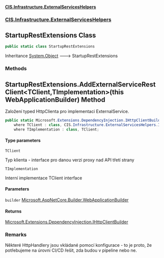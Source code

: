 #### [CIS.Infrastructure.ExternalServicesHelpers](index.md 'index')
### [CIS.Infrastructure.ExternalServicesHelpers](CIS.Infrastructure.ExternalServicesHelpers.md 'CIS.Infrastructure.ExternalServicesHelpers')

## StartupRestExtensions Class

```csharp
public static class StartupRestExtensions
```

Inheritance [System.Object](https://docs.microsoft.com/en-us/dotnet/api/System.Object 'System.Object') &#129106; StartupRestExtensions
### Methods

<a name='CIS.Infrastructure.ExternalServicesHelpers.StartupRestExtensions.AddExternalServiceRestClient_TClient,TImplementation_(thisMicrosoft.AspNetCore.Builder.WebApplicationBuilder)'></a>

## StartupRestExtensions.AddExternalServiceRestClient<TClient,TImplementation>(this WebApplicationBuilder) Method

Založení typed HttpClienta pro implementaci ExternalService.

```csharp
public static Microsoft.Extensions.DependencyInjection.IHttpClientBuilder AddExternalServiceRestClient<TClient,TImplementation>(this Microsoft.AspNetCore.Builder.WebApplicationBuilder builder)
    where TClient : class, CIS.Infrastructure.ExternalServicesHelpers.IExternalServiceClient
    where TImplementation : class, TClient;
```
#### Type parameters

<a name='CIS.Infrastructure.ExternalServicesHelpers.StartupRestExtensions.AddExternalServiceRestClient_TClient,TImplementation_(thisMicrosoft.AspNetCore.Builder.WebApplicationBuilder).TClient'></a>

`TClient`

Typ klienta - interface pro danou verzi proxy nad API třetí strany

<a name='CIS.Infrastructure.ExternalServicesHelpers.StartupRestExtensions.AddExternalServiceRestClient_TClient,TImplementation_(thisMicrosoft.AspNetCore.Builder.WebApplicationBuilder).TImplementation'></a>

`TImplementation`

Interní implementace TClient interface
#### Parameters

<a name='CIS.Infrastructure.ExternalServicesHelpers.StartupRestExtensions.AddExternalServiceRestClient_TClient,TImplementation_(thisMicrosoft.AspNetCore.Builder.WebApplicationBuilder).builder'></a>

`builder` [Microsoft.AspNetCore.Builder.WebApplicationBuilder](https://docs.microsoft.com/en-us/dotnet/api/Microsoft.AspNetCore.Builder.WebApplicationBuilder 'Microsoft.AspNetCore.Builder.WebApplicationBuilder')

#### Returns
[Microsoft.Extensions.DependencyInjection.IHttpClientBuilder](https://docs.microsoft.com/en-us/dotnet/api/Microsoft.Extensions.DependencyInjection.IHttpClientBuilder 'Microsoft.Extensions.DependencyInjection.IHttpClientBuilder')

### Remarks
Některé HttpHandlery jsou vkládané pomocí konfigurace - to je proto, že potřebujeme na úrovni CI/CD řešit, zda budou v pipeline nebo ne.